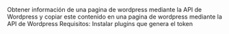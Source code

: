 Obtener información de una pagina de wordpress mediante la API de Wordpress y copiar este contenido en una pagina de wordpress mediante la API de Wordpress
Requisitos:
 Instalar plugins que genera el token